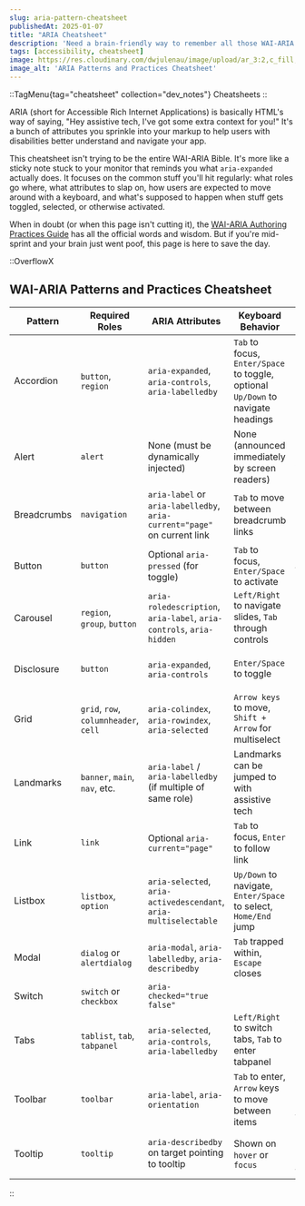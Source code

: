 ```yaml
---
slug: aria-pattern-cheatsheet
publishedAt: 2025-01-07
title: "ARIA Cheatsheet"
description: 'Need a brain-friendly way to remember all those WAI-ARIA doohickeys? Same. This is a quick-hit reference guide for common UI patterns.'
tags: [accessibility, cheatsheet]
image: https://res.cloudinary.com/dwjulenau/image/upload/ar_3:2,c_fill,dpr_auto,f_auto,fl_progressive,q_auto/v1745245227/josh-portfolio/assets_task_01jscbab7dekctaz7mx7356yxp_img_0.webp
image_alt: 'ARIA Patterns and Practices Cheatsheet'
---
```

::TagMenu{tag="cheatsheet" collection="dev_notes"}
Cheatsheets
::

ARIA (short for Accessible Rich Internet Applications) is basically HTML's way of saying, "Hey assistive tech, I've got some extra context for you!" It's a bunch of attributes you sprinkle into your markup to help users with disabilities better understand and navigate your app.

This cheatsheet isn't trying to be the entire WAI-ARIA Bible. It's more like a sticky note stuck to your monitor that reminds you what `aria-expanded` actually does. It focuses on the common stuff you'll hit regularly: what roles go where, what attributes to slap on, how users are expected to move around with a keyboard, and what's supposed to happen when stuff gets toggled, selected, or otherwise activated.

When in doubt (or when this page isn't cutting it), the [WAI-ARIA Authoring Practices Guide](https://www.w3.org/WAI/ARIA/apg/patterns/) has all the official words and wisdom. But if you're mid-sprint and your brain just went poof, this page is here to save the day.

::OverflowX
## WAI-ARIA Patterns and Practices Cheatsheet

| Pattern     | Required Roles                         | ARIA Attributes                                                                 | Keyboard Behavior                                                                                      | Active State Behavior                                                                 |
|-------------|----------------------------------------|----------------------------------------------------------------------------------|---------------------------------------------------------------------------------------------------------|----------------------------------------------------------------------------------------|
| Accordion   | `button`, `region`                     | `aria-expanded`, `aria-controls`, `aria-labelledby`                             | `Tab` to focus, `Enter/Space` to toggle, optional `Up/Down` to navigate headings                        | `aria-expanded="true"` when open                                                      |
| Alert       | `alert`                                | None (must be dynamically injected)                                             | None (announced immediately by screen readers)                                                          | Shown via injection triggers AT announcement                                          |
| Breadcrumbs | `navigation`                           | `aria-label` or `aria-labelledby`, `aria-current="page"` on current link        | `Tab` to move between breadcrumb links                                                                  | `aria-current="page"` marks the active crumb                                          |
| Button      | `button`                               | Optional `aria-pressed` (for toggle)                                            | `Tab` to focus, `Enter/Space` to activate                                                               | `aria-pressed="true"` for toggled buttons                                             |
| Carousel    | `region`, `group`, `button`            | `aria-roledescription`, `aria-label`, `aria-controls`, `aria-hidden`            | `Left/Right` to navigate slides, `Tab` through controls                                                 | Current slide uses `aria-hidden="false"`                                              |
| Disclosure  | `button`                               | `aria-expanded`, `aria-controls`                                                | `Enter/Space` to toggle                                                                                 | `aria-expanded="true"` when content shown                                             |
| Grid        | `grid`, `row`, `columnheader`, `cell`  | `aria-colindex`, `aria-rowindex`, `aria-selected`                               | `Arrow keys` to move, `Shift + Arrow` for multiselect                                                   | `aria-selected="true"` on selected cells                                              |
| Landmarks   | `banner`, `main`, `nav`, etc.          | `aria-label` / `aria-labelledby` (if multiple of same role)                     | Landmarks can be jumped to with assistive tech                                                          | Not applicable                                                                         |
| Link        | `link`                                 | Optional `aria-current="page"`                                                  | `Tab` to focus, `Enter` to follow link                                                                  | `aria-current` identifies current page                                                 |
| Listbox     | `listbox`, `option`                    | `aria-selected`, `aria-activedescendant`, `aria-multiselectable`                | `Up/Down` to navigate, `Enter/Space` to select, `Home/End` jump                                         | Selected option has `aria-selected="true"`                                            |
| Modal       | `dialog` or `alertdialog`              | `aria-modal`, `aria-labelledby`, `aria-describedby`                             | `Tab` trapped within, `Escape` closes                                                                   | Focus must remain inside, `aria-modal="true"`                                         |
| Switch      | `switch` or `checkbox`                 | `aria-checked="true false"`|                                                     | `Space` to toggle                                                                                       | `aria-checked` reflects state                                                         |
| Tabs        | `tablist`, `tab`, `tabpanel`           | `aria-selected`, `aria-controls`, `aria-labelledby`                             | `Left/Right` to switch tabs, `Tab` to enter tabpanel                                                    | Active tab uses `aria-selected="true"`; active panel shown                            |
| Toolbar     | `toolbar`                              | `aria-label`, `aria-orientation`                                                | `Tab` to enter, `Arrow` keys to move between items                                                      | Toolbar buttons may use `aria-pressed` if toggleable                                  |
| Tooltip     | `tooltip`                              | `aria-describedby` on target pointing to tooltip                                | Shown on `hover` or `focus`                                                                            | Tooltip content shown, referenced from target                                          |
::
